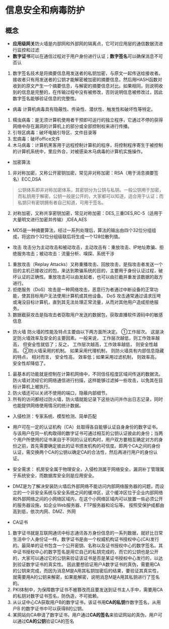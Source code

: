 # 信息安全和病毒防护

## 概念
* **应用级网关**防火墙是内部网和外部网的隔离点，它可对应用层的通信数据流进行监控和过滤
* **数字证书**可以在通信过程对于用户身份进行认证；**数字签名**可以确保消息不可否认
1. 数字签名技术是将摘要信息用发送者的私钥加密，与原文一起传送给接收者。接收者只有用发送者的公钥才能解密被加密的摘要信息，然后用HASH函数对收到的原文产生一个摘要信息，与解密的摘要信息对比。如果相同，则说明收到的信息是完整的，在传输过程中没有被修改，否则说明信息被修改过，因此数字签名能够验证信息的完整性。

* 病毒
计算机病毒具有隐蔽性、传染性、潜伏性、触发性和破坏性等特定。
1. 糯虫病毒：是无须计算机使用者干预即可运行的独立程序，它通过不停的获得网络中存在漏洞的计算机上的部分或全部控制权来进行传播。
2. 引导区病毒：破坏电脑引导区、文件目录等
3. 宏病毒：破坏office文件
4. 木马病毒：计算机黑客用于远程控制计算机的程序，将控制程序寄生于被控制的计算机系统中，里应外合，对被感染木马病毒的计算机实施操作。

* 加密算法
1. 非对称加密，又称公开密钥加密，常见非对称加密：RSA（用于消息摘要签名）ECC,DSA
> 公钥体系即非对称加密体系，其密钥分为公钥与私钥。一般公钥用于加密，而私钥用于解密。公钥一般是公开的，大家都可以知道，适合用于认证；而私钥只有密钥拥有者自己知道，可用于签名。
2. 对称加密，又称共享密钥加密，常见对称加密：DES,三重DES,RC-5（适用于大量明文进行加密并传输）,IDEA,AES

* MD5是一种摘要算法，经过一系列处理后，算法的输出由四个32位分组组成，将这四个32位分组级联后将生成一个128位散列值。

* 攻击
攻击分为主动攻击和被动攻击，主动攻击有：重放攻击、IP地址欺骗、拒绝服务攻击；被动攻击：流量分析、嗅探、系统干涉

1. 重放攻击（Replay Attacks）又称重播攻击、回放攻击，是指攻击者发送一个目的主机已接收过的包，来达到欺骗系统的目的，主要用于身份认证过程，破坏认证的正确性。重放攻击可以由发起者，也可以由拦截并重发该数据的敌方进行。
2. 拒绝服务（DoS）攻击是一种网络攻击，恶意行为者通过中断设备的正常功能，使其目标用户无法使用计算机或其他设备。 DoS 攻击通常通过请求压垮或淹没目标计算机，直到其无法处理正常流量，从而对其他用户造成拒绝服务。 
3. 数据截获攻击是指攻击者窃取用户发送的数据包，获取直播软件源码中的敏感信息

* 防火墙
防火墙的性能及特点主要由以下两方面所决定。
 ①工作层次。 这是决定防火墙效率及安全的主要因素。一般来说， 工作层次越低，则工作效率越高， 但安全性就低了；反之， 工作层次越高，工作效率越低， 则安全性越高。
  ②防火墙采用的机制。 如果采用代理机制， 则防火墙具有内部信息隐藏的特点， 相对而言， 安全性高， 效率低；如果采用过滤机制， 则效率高， 安全性却降低了。

1. 最基本的功能就是控制在计算机网络中，不同信任程度区域间传送的数据流。防火墙对流经它的网络通信进行扫描，这样能够过滤掉一些攻击，以免其在目标计算机上被执行。
2. 防火墙还可以关闭不使用的端口，隐蔽内部细节。
3. 所有的访问都经过防火墙，防火墙就能记录下这些访问并作出日志记录，同时也能提供网络使用情况的统计数据。

* 入侵检测：专家系统、模型检测、简单匹配

* 用户可在一定的认证机构（CA）处取得各自能够认证自身身份的数字证书，与该用户在同一机构取得的数字证书可通过相互的公钥认证彼此的身份；当两个用户所使用的证书来自于不同的认证机构时，用户双方要相互确定对方的身份之前，首先需要确定彼此的证书颁发机构的可信度。即两个CA之间的身份认证，需交换两个CA的公钥以确定CA的合法性，然后再进行用户的身份认证。

* 安全需求：
机房安全属于物理安全，入侵检测属于网络安全，漏洞补丁管理属于系统安全，而数据库安全则是应用安全。

* DMZ是为了解决安装防火墙后外部网络不能访问内部网络服务器的问题，而设立的一个非安全系统与安全系统之间的缓冲区，这个缓冲区位于企业内部网络和外部网络之间的小网络区域内，在这个小网络区域内可以放置一些必须公开的服务器设施，如企业Web服务器、FTP服务器和论坛等。
按照受保护成都由高到低，依次内网、DMZ、外网

* CA证书
 
1. 数字证书就是互联网通讯中标志通讯各方身份信息的一系列数据，就好比日常生活中个人身份证一样。数字证书是由一个权威机构证书授权中心(CA)发行的。最简单的证书包含一个公开密钥、名称以及证书授权中心的数字签名。其中证书授权中心的数字签名是用它自己的私钥完成的，而它的公钥也是公开的，大家可以通过它的公钥来验证该证书是否是某证书授权中心发行的，以达到验证数字证书的真实性。 因此要想验证用户A数字证书的真伪，需要用CA的公钥来完成，而因为消息M是A用其私钥加密后的结果，要验证其真实性，就需要用A的公钥来解密，如果能解密，说明消息M是A用其私钥进行了签名的。
2. PKI体制中，为保障数字证书不被篡改而且要发送到证书主人手中，需要用CA的私钥对数字证书签名，防伪造，不可抵赖。
3. 从认证中心CA获取用户B的数字证书，该证书用**CA的私钥**作数字签名，从用户B 的数字证书中可以获得B的公钥。
4. 某网站向CA申请了数字证书，用户通过**CA的签名**来验证网站的真伪，用户可以通过**CA的公钥**验证CA的签名
